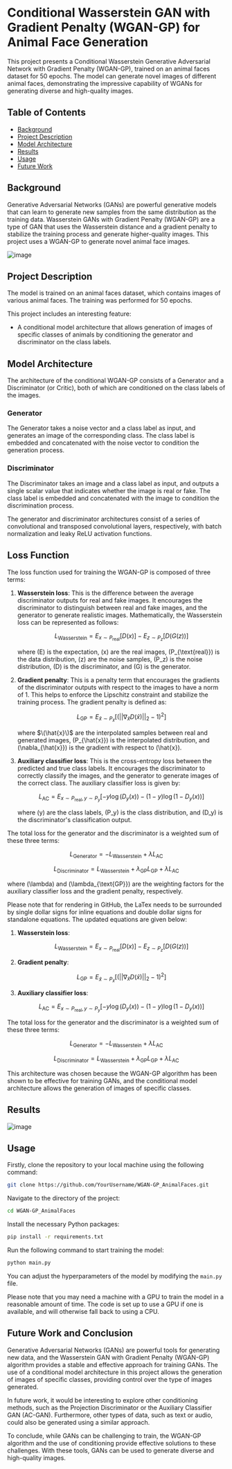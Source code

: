# Conditional Wasserstein GAN with Gradient Penalty (WGAN-GP) for Animal Face Generation

This project presents a Conditional Wasserstein Generative Adversarial Network with Gradient Penalty (WGAN-GP), trained on an animal faces dataset for 50 epochs. The model can generate novel images of different animal faces, demonstrating the impressive capability of WGANs for generating diverse and high-quality images.

## Table of Contents

- [Background](#background)
- [Project Description](#project-description)
- [Model Architecture](#model-architecture)
- [Results](#results)
- [Usage](#usage)
- [Future Work](#future-work)

## Background

Generative Adversarial Networks (GANs) are powerful generative models that can learn to generate new samples from the same distribution as the training data. Wasserstein GANs with Gradient Penalty (WGAN-GP) are a type of GAN that uses the Wasserstein distance and a gradient penalty to stabilize the training process and generate higher-quality images. This project uses a WGAN-GP to generate novel animal face images. 

![image](https://github.com/YourUsername/WGAN-GP_AnimalFaces/assets/XXXXXX/XXXXXX)

## Project Description

The model is trained on an animal faces dataset, which contains images of various animal faces. The training was performed for 50 epochs.

This project includes an interesting feature:
- A conditional model architecture that allows generation of images of specific classes of animals by conditioning the generator and discriminator on the class labels. 

## Model Architecture

The architecture of the conditional WGAN-GP consists of a Generator and a Discriminator (or Critic), both of which are conditioned on the class labels of the images.

### Generator
The Generator takes a noise vector and a class label as input, and generates an image of the corresponding class. The class label is embedded and concatenated with the noise vector to condition the generation process.

### Discriminator
The Discriminator takes an image and a class label as input, and outputs a single scalar value that indicates whether the image is real or fake. The class label is embedded and concatenated with the image to condition the discrimination process.

The generator and discriminator architectures consist of a series of convolutional and transposed convolutional layers, respectively, with batch normalization and leaky ReLU activation functions.

## Loss Function

The loss function used for training the WGAN-GP is composed of three terms:

1. **Wasserstein loss**: This is the difference between the average discriminator outputs for real and fake images. It encourages the discriminator to distinguish between real and fake images, and the generator to generate realistic images. Mathematically, the Wasserstein loss can be represented as follows:

   $$
   L_{\text{Wasserstein}} = E_{x \sim P_{\text{real}}} [D(x)] - E_{z \sim P_z} [D(G(z))]
   $$

   where \(E\) is the expectation, \(x\) are the real images, \(P_{\text{real}}\) is the data distribution, \(z\) are the noise samples, \(P_z\) is the noise distribution, \(D\) is the discriminator, and \(G\) is the generator.

2. **Gradient penalty**: This is a penalty term that encourages the gradients of the discriminator outputs with respect to the images to have a norm of 1. This helps to enforce the Lipschitz constraint and stabilize the training process. The gradient penalty is defined as:

   $$
   L_{\text{GP}} = E_{\hat{x} \sim P_{\hat{x}}} \left[ \left( ||\nabla_{\hat{x}} D(\hat{x})||_2 - 1 \right)^2 \right]
   $$

   where $\(\hat{x}\)$ are the interpolated samples between real and generated images, \(P_{\hat{x}}\) is the interpolated distribution, and \(\nabla_{\hat{x}}\) is the gradient with respect to \(\hat{x}\).

3. **Auxiliary classifier loss**: This is the cross-entropy loss between the predicted and true class labels. It encourages the discriminator to correctly classify the images, and the generator to generate images of the correct class. The auxiliary classifier loss is given by:

   $$
   L_{\text{AC}} = E_{x \sim P_{\text{real}}, y \sim P_y} [-y \log(D_y(x)) - (1-y) \log(1-D_y(x))]
   $$

   where \(y\) are the class labels, \(P_y\) is the class distribution, and \(D_y\) is the discriminator's classification output.

The total loss for the generator and the discriminator is a weighted sum of these three terms:

$$
L_{\text{Generator}} = -L_{\text{Wasserstein}} + \lambda L_{\text{AC}}
$$

$$
L_{\text{Discriminator}} = L_{\text{Wasserstein}} + \lambda_{\text{GP}} L_{\text{GP}} + \lambda L_{\text{AC}}
$$

where \(\lambda\) and \(\lambda_{\text{GP}}\) are the weighting factors for the auxiliary classifier loss and the gradient penalty, respectively.

Please note that for rendering in GitHub, the LaTex needs to be surrounded by single dollar signs for inline equations and double dollar signs for standalone equations. The updated equations are given below:

1. **Wasserstein loss**: 

   $$L_{\text{Wasserstein}} = E_{x \sim P_{\text{real}}} [D(x)] - E_{z \sim P_z} [D(G(z))]$$

2. **Gradient penalty**: 

   $$L_{\text{GP}} = E_{\hat{x} \sim P_{\hat{x}}} \left[ \left( ||\nabla_{\hat{x}} D(\hat{x})||_2 - 1 \right)^2 \right]$$

3. **Auxiliary classifier loss**: 

   $$L_{\text{AC}} = E_{x \sim P_{\text{real}}, y \sim P_y} [-y \log(D_y(x)) - (1-y) \log(1-D_y(x))]$$

The total loss for the generator and the discriminator is a weighted sum of these three terms:

$$L_{\text{Generator}} = -L_{\text{Wasserstein}} + \lambda L_{\text{AC}}$$

$$L_{\text{Discriminator}} = L_{\text{Wasserstein}} + \lambda_{\text{GP}} L_{\text{GP}} + \lambda L_{\text{AC}}$$


This architecture was chosen because the WGAN-GP algorithm has been shown to be effective for training GANs, and the conditional model architecture allows the generation of images of specific classes.

## Results

![image](https://github.com/YourUsername/WGAN-GP_AnimalFaces/assets/XXXXXX/XXXXXX)

## Usage

Firstly, clone the repository to your local machine using the following command:

```bash
git clone https://github.com/YourUsername/WGAN-GP_AnimalFaces.git
```

Navigate to the directory of the project:

```bash
cd WGAN-GP_AnimalFaces
```

Install the necessary Python packages:

```bash
pip install -r requirements.txt
```

Run the following command to start training the model:

```bash
python main.py
```

You can adjust the hyperparameters of the model by modifying the `main.py` file.

Please note that you may need a machine with a GPU to train the model in a reasonable amount of time. The code is set up to use a GPU if one is available, and will otherwise fall back to using a CPU.

## Future Work and Conclusion

Generative Adversarial Networks (GANs) are powerful tools for generating new data, and the Wasserstein GAN with Gradient Penalty (WGAN-GP) algorithm provides a stable and effective approach for training GANs. The use of a conditional model architecture in this project allows the generation of images of specific classes, providing control over the type of images generated.

In future work, it would be interesting to explore other conditioning methods, such as the Projection Discriminator or the Auxiliary Classifier GAN (AC-GAN). Furthermore, other types of data, such as text or audio, could also be generated using a similar approach.

To conclude, while GANs can be challenging to train, the WGAN-GP algorithm and the use of conditioning provide effective solutions to these challenges. With these tools, GANs can be used to generate diverse and high-quality images.
